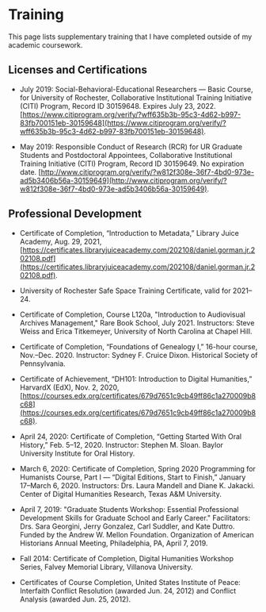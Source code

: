 # Training

This page lists supplementary training that I have completed outside of my academic coursework.

## Licenses and Certifications
* July 2019: Social-Behavioral-Educational Researchers — Basic Course, for University of Rochester, Collaborative Institutional Training Initiative (CITI) Program, Record ID 30159648. Expires July 23, 2022. [https://www.citiprogram.org/verify/?wff635b3b-95c3-4d62-b997-83fb700151eb-30159648](https://www.citiprogram.org/verify/?wff635b3b-95c3-4d62-b997-83fb700151eb-30159648).

* May 2019: Responsible Conduct of Research (RCR) for UR Graduate Students and Postdoctoral Appointees, Collaborative Institutional Training Initiative (CITI) Program, Record ID 30159649. No expiration date. [http://www.citiprogram.org/verify/?w812f308e-36f7-4bd0-973e-ad5b3406b56a-30159649](http://www.citiprogram.org/verify/?w812f308e-36f7-4bd0-973e-ad5b3406b56a-30159649).

## Professional Development
* Certificate of Completion, “Introduction to Metadata,” Library Juice Academy, Aug. 29, 2021, [https://certificates.libraryjuiceacademy.com/202108/daniel.gorman.jr.202108.pdf](https://certificates.libraryjuiceacademy.com/202108/daniel.gorman.jr.202108.pdf).

* University of Rochester Safe Space Training Certificate, valid for 2021–24. 

* Certificate of Completion, Course L120a, "Introduction to Audiovisual Archives Management," Rare Book School, July 2021. Instructors: Steve Weiss and Erica Titkemeyer, University of North Carolina at Chapel Hill.

*	Certificate of Completion, “Foundations of Genealogy I,” 16-hour course, Nov.–Dec. 2020. Instructor: Sydney F. Cruice Dixon. Historical Society of Pennsylvania. 

*	Certificate of Achievement, “DH101: Introduction to Digital Humanities,” HarvardX (EdX), Nov. 2, 2020, [https://courses.edx.org/certificates/679d7651c9cb49ff86c1a270009b8c68](https://courses.edx.org/certificates/679d7651c9cb49ff86c1a270009b8c68).

* April 24, 2020:	Certificate of Completion, “Getting Started With Oral History,” Feb. 5–12, 2020. Instructor: Stephen M. Sloan. Baylor University Institute for Oral History. 

* March 6, 2020: Certificate of Completion, Spring 2020 Programming for Humanists Course, Part I — “Digital Editions, Start to Finish,” January 17–March 6, 2020. Instructors: Drs. Laura Mandell and Diane K. Jakacki. Center of Digital Humanities Research, Texas A&M University.

* April 7, 2019: "Graduate Students Workshop: Essential Professional Development Skills for Graduate School and Early Career." Facilitators: Drs. Sara Georgini, Jerry Gonzalez, Carl Suddler, and Kate Duttro. Funded by the Andrew W. Mellon Foundation. Organization of American Historians Annual Meeting, Philadelphia, PA, April 7, 2019.

* Fall 2014: Certificate of Completion, Digital Humanities Workshop Series, Falvey Memorial Library, Villanova University.

* Certificates of Course Completion, United States Institute of Peace: Interfaith Conflict Resolution (awarded Jun. 24, 2012) and Conflict Analysis (awarded Jun. 25, 2012). 
